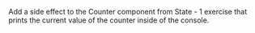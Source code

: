 Add a side effect to the Counter component from State - 1 exercise that prints the current value of the counter inside of the console.